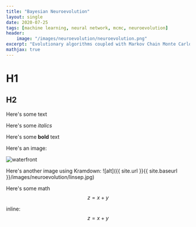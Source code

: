 ```yaml
---
title: "Bayesian Neuroevolution"
layout: single
date: 2020-07-25
tags: [machine learning, neural network, mcmc, neuroevolution]
header:
    image: "/images/neuroevolution/neuroevolution.png"
excerpt: "Evolutionary algorithms coupled with Markov Chain Monte Carlo for Training Neural Networks"
mathjax: true
---
```


# H1

## H2

Here's some text

Here's some *italics*

Here's some **bold** text

Here's an image:

<img src="{{ site.baseurl }}/images/neuroevolution/linsep.jpg" alt="waterfront">

Here's another image using Kramdown:
![alt]({{ site.url }}{{ site.baseurl }}/images/neuroevolution/linsep.jpg)


Here's some math
$$z=x+y$$ 

inline: $$z=x+y$$